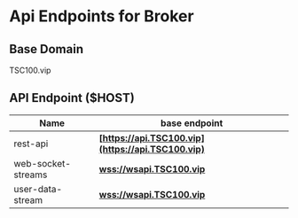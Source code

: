 # Api Endpoints for Broker

## Base Domain

TSC100.vip

## API Endpoint ($HOST)

| Name               | base endpoint                                    |
| ------------------ | ------------------------------------------------ |
| rest-api           | **[https://api.TSC100.vip](https://api.TSC100.vip)** |
| web-socket-streams | **[wss://wsapi.TSC100.vip](wss://wsapi.TSC100.vip)** |
| user-data-stream   | **[wss://wsapi.TSC100.vip](wss://wsapi.TSC100.vip)** |
